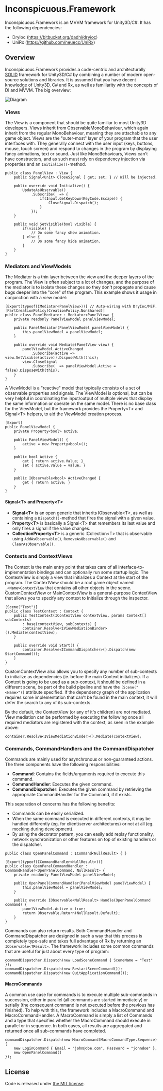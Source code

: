 Inconspicuous.Framework
=======================

Inconspicuous.Framework is an MVVM framework for Unity3D/C#. It has the following dependencies:

* DryIoc (https://bitbucket.org/dadhi/dryioc)
* UniRx (https://github.com/neuecc/UniRx)

## Overview

Inconspicuous.Framework provides a code-centric and architecturally [SOLID](http://en.wikipedia.org/wiki/SOLID_(object-oriented_design)) framework for Unity3D/C# by combining a number of modern open-source solutions and libraries. It is assumed that you have decent knowledge of Unity3D, C# and [Rx](https://rx.codeplex.com/), as well as familiarity with the concepts of DI and MVVM. The big overview:

![Diagram](/diagram.png?raw=true "Diagram")

### Views

The View is a component that should be quite familiar to most Unity3D developers. Views inherit from ObservableMonoBehaviour, which again inherit from the regular MonoBehaviour, meaning they are attachable to any game object. Views are the "outer-most" layer of your program that the user interfaces with. They generally connect with the user input (keys, buttons, mouse, touch screen) and respond to changes in the program by displaying fancy animations, text or sound. Just like MonoBehaviours, Views can't have constructors, and as such must rely on dependency injection via properties and an `Initialize()`-method.

```
public class PanelView : View {
	public Signal<Unit> CloseSignal { get; set; } // Will be injected.

	public override void Initialize() {
		UpdateAsObservable()
			.Subscribe(_ => {
				if(Input.GetKeyDown(KeyCode.Escape)) {
					CloseSignal.Dispatch();
				}
			});
	}

	public void SetVisible(bool visible) {
		if(visible) {
			// Do some fancy show animation.
		} else {
			// Do some fancy hide animation.
		}
	}
}
```

### Mediators and ViewModels

The Mediator is a thin layer between the view and the deeper layers of the program. The View is often subject to a lot of changes, and the purpose of the mediator is to isolate these changes so they don't propagate and cause bugs deeper into the "core" of the program. This example shows it usage in conjunction with a view model:

```
[Export(typeof(IMediator<PanelView>))] // Auto-wiring with DryIoc/MEF.
[PartCreationPolicy(CreationPolicy.NonShared)]
public class PanelMediator : Mediator<PanelView> {
	private readonly PanelViewModel panelViewModel;

	public PanelMediator(PanelViewModel panelViewModel) {
		this.panelViewModel = panelViewModel;
	}  

	public override void Mediate(PanelView view) {
		panelViewModel.ActiveChanged
			.Subscribe(active => view.SetVisible(active)).DisposeWith(this);
		view.CloseSignal
			.Subscribe(_ => panelViewModel.Active = false).DisposeWith(this);
	}
}
```

A ViewModel is a "reactive" model that typically consists of a set of observable properties and signals. The ViewModel is optional, but can be very helpful in coordinating the input/output of multiple views that display the same information or operate on the same model. There is no base class for the ViewModel, but the framework provides the Property\<T\> and Signal\<T\> helpers, to aid the ViewModel creation process.

```
[Export]
public PanelViewModel {
	private Property<bool> active;

	public PanelViewModel() {
		active = new Property<bool>();
	}

	public bool Active {
		get { return active.Value; }
		set { active.Value = value; }
	}

	public IObservable<bool> ActiveChanged {
		get { return active; }
	}
}
```

#### Signal\<T\> and Property\<T\>

* __Signal\<T\>__ is an open generic that inherits IObservable\<T\>, as well as containing a `Dispatch()`-method that fires the signal with a given value.
* __Property\<T\>__ is basically a Signal\<T\> that remembers its last value and only fires a signal if the value changes.
* __CollectionProperty\<T\>__ is a generic ICollection\<T\> that is observable using `AddAsObservable()`, `RemoveAsObservable()` and `ClearAsObservable()`.
	
### Contexts and ContextViews

The Context is the main entry point that takes care of all interface-to-implementation bindings and can optionally run some startup logic. The ContextView is simply a view that initializes a Context at the start of the program. The ContextView should be a root game object named `_<Name>ContextView` that contains all other objects in the scene. CustomContextView or MainContextView is a general-purpose ContextView that allows you to specify any context to Initialize through the inspector.

```
[Scene("Test")]
public class TestContext : Context {
	public TestContext(IContextView contextView, params Context[] subContexts)
		: base(contextView, subContexts) {
		container.Resolve<IViewMediationBinder>().Mediate(contextView);
	}

	public override void Start() {
		container.Resolve<ICommandDispatcher>().Dispatch(new StartCommand());
	}
}
```

CustomContextView also allows you to specify any number of sub-contexts to initialize as dependencies (ie. before the main Context initializes). If a Context is going to be used as a sub-context, it should be defined in a different scene, be part of the build pipeline and have the `[Scene("<Name>")]` attribute specified. If the dependency graph of the application requires some implementation that can't be found in the main context, it will defer the search to any of its sub-contexts.

By the default, the ContextView (or any of it's children) are not mediated. View mediation can be performed by executing the following once all required mediators are registered with the context, as seen in the example above:

```
container.Resolve<IViewMediationBinder>().Mediate(contextView);
```

### Commands, CommandHandlers and the CommandDispatcher

Commands are mainly used for asynchronous or non-guaranteed actions. The three components have the following responsibilities:

* __Command__: Contains the fields/arguments required to execute this command.
* __CommandHandler__: Executes the given command.
* __CommandDispatcher__: Executes the given command by retrieving the appropriate CommandHandler for the Command, if it exists.

This separation of concerns has the following benefits:

* Commands can be easily serialized.
* When the same command is executed in different contexts, it may be handled differently (eg. for client/server architectures) or not at all (eg. mocking during development).
* By using the decorator pattern, you can easily add replay functionality, network synchronization or other features on top of existing handlers or the dispatcher.

```
public class OpenPanelCommand : ICommand<NullResult> { }

[Export(typeof(ICommandHandler<NullResult>))]
public class OpenPanelCommandHandler : CommandHandler<OpenPanelCommand, NullResult> {
	private readonly PanelViewModel panelViewModel;
  
	public OpenPanelCommandHandler(PanelViewModel panelViewModel) {
		this.panelViewModel = panelViewModel;
	}
  
	public override IObservable<NullResult> Handle(OpenPanelCommand command) {
		panelViewModel.Active = true;
		return Observable.Return(NullResult.Default);
	}
}
```

Commands can also return results. Both CommandHandler and CommandDispatcher are designed in such a way that this process is completely type-safe and takes full advantage of Rx by returning an `IObservable<TResult>`. The framework includes some common commands that are useful for just about every type of program:

```
commandDispatcher.Dispatch(new LoadSceneCommand { SceneName = "Test" });
commandDispatcher.Dispatch(new RestartSceneCommand());
commandDispatcher.Dispatch(new QuitApplicationCommand());
```

#### MacroCommands

A common use case for commands is to execute multiple sub-commands in succession, either in parallel (all commands are started immediately) or serially (the consequent command is not executed before the previous has finished). To help with this, the framework includes a MacroCommand and MacroCommandHandler. A MacroCommand is simply a list of Commands and a type that specifies whether the MacroCommand should execute in parallel or in sequence. In both cases, all results are aggregated and returned once all sub-commands have completed.

```
commandDispatcher.Dispatch(new MacroCommand(MacroCommandType.Sequence) {
	new LoginCommand { Email = "john@doe.com", Password = "johndoe" },
	new OpenPanelCommand()
});
```

## License

Code is released under [the MIT license](LICENSE.md).
